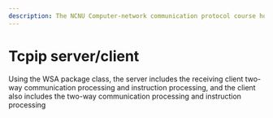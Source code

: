 ```yaml
---
description: The NCNU Computer-network communication protocol course homework
---
```


# Tcpip server/client



Using the WSA package class, the server includes the receiving client two-way communication processing and instruction processing, and the client also includes the two-way communication processing and instruction processing

